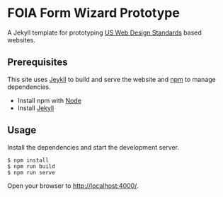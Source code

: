 # FOIA Form Wizard Prototype

A Jekyll template for prototyping [US Web Design
Standards][uswds-site] based websites.


## Prerequisites

This site uses [Jeykll][jekyll-site] to build and serve the website
and [npm][npm-site] to manage dependencies.

- Install npm with [Node][node-download]
- Install [Jekyll][jekyll-site]


## Usage

Install the dependencies and start the development server.

    $ npm install
    $ npm run build
    $ npm run serve

Open your browser to [http://localhost:4000/](http://localhost:4000/).


[jekyll-site]: https://jekyllrb.com/
[node-download]: https://nodejs.org/en/download/
[npm-site]: https://www.npmjs.com/
[uswds-site]: https://standards.usa.gov/
